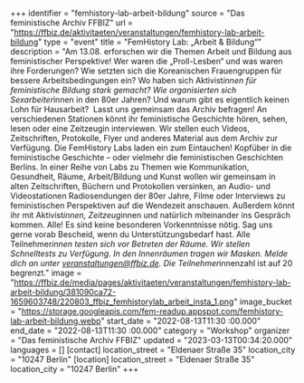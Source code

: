 +++
identifier = "femhistory-lab-arbeit-bildung"
source = "Das feministische Archiv FFBIZ"
url = "https://ffbiz.de/aktivitaeten/veranstaltungen/femhistory-lab-arbeit-bildung"
type = "event"
title = "FemHistory Lab: „Arbeit & Bildung“"
description = "Am 13.08. erforschen wir die Themen Arbeit und Bildung aus feministischer Perspektive!
Wer waren die „Proll-Lesben“ und was waren ihre Forderungen? Wie setzten sich die Koreanischen Frauengruppen für bessere Arbeitsbedingungen ein? Wo haben sich Aktivist*innen für feministische Bildung stark gemacht? Wie organisierten sich Sexarbeiter*innen in den 80er Jahren? Und warum gibt es eigentlich keinen Lohn für Hausarbeit? 
Lasst uns gemeinsam das Archiv befragen! An verschiedenen Stationen könnt ihr feministische Geschichte hören, sehen, lesen oder eine Zeitzeugin interviewen. Wir stellen euch Videos, Zeitschriften, Protokolle, Flyer und anderes Material aus dem Archiv zur Verfügung.
Die FemHistory Labs laden ein zum Eintauchen! Kopfüber in die feministische Geschichte – oder vielmehr die feministischen Geschichten Berlins. In einer Reihe von Labs zu Themen wie Kommunikation, Gesundheit, Räume, Arbeit/Bildung und Kunst wollen wir gemeinsam in alten Zeitschriften, Büchern und Protokollen versinken, an Audio- und Videostationen Radiosendungen der 80er Jahre, Filme oder Interviews zu feministischen Perspektiven auf die Wendezeit anschauen. Außerdem könnt ihr mit Aktivist*innen, Zeitzeug*innen und natürlich miteinander ins Gespräch kommen.
Alle! Es sind keine besonderen Vorkenntnisse nötig. Sag uns gerne vorab Bescheid, wenn du Unterstützungsbedarf hast.
Alle Teilnehmer*innen testen sich vor Betreten der Räume. Wir stellen Schnelltests zu Verfügung. In den Innenräumen tragen wir Masken.
Melde dich an unter veranstaltungen@ffbiz.de. Die Teilnehmer*innenzahl ist auf 20 begrenzt."
image = "https://ffbiz.de/media/pages/aktivitaeten/veranstaltungen/femhistory-lab-arbeit-bildung/381090ca72-1659603748/220803_ffbiz_femhistorylab_arbeit_insta_1.png"
image_bucket = "https://storage.googleapis.com/fem-readup.appspot.com/femhistory-lab-arbeit-bildung.webp"
start_date = "2022-08-13T11:30 :00.000"
end_date = "2022-08-13T11:30 :00.000"
category = "Workshop"
organizer = "Das feministische Archiv FFBIZ"
updated = "2023-03-13T00:34:20.000"
languages = []
[contact]
location_street = "Eldenaer Straße 35"
location_city = "10247 Berlin"
[location]
location_street = "Eldenaer Straße 35"
location_city = "10247 Berlin"
+++